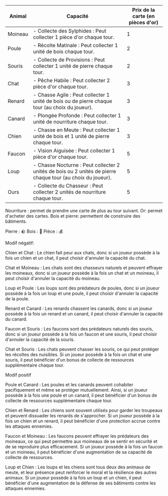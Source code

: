 

| Animal  | Capacité                                                                                    | Prix de la carte (en pièces d'or) |
|---------|----------------------------------------------------------------------------------------------|------------------------------------|
| Moineau | - Collecte des Sylphides : Peut collecter 1 pièce d'or chaque tour.                         | 1                                  |
| Poule   | - Récolte Matinale : Peut collecter 1 unité de bois chaque tour.                             | 2                                  |
| Souris  | - Collecte de Provisions : Peut collecter 1 unité de pierre chaque tour.                      | 2                                  |
| Chat    | - Pêche Habile : Peut collecter 2 pièce d'or chaque tour.                                     | 3                                  |
| Renard  | - Chasse Agile : Peut collecter 1 unité de bois ou de pierre chaque tour (au choix du joueur). | 3                                  |
| Canard  | - Plongée Profonde : Peut collecter 1 unité de nourriture chaque tour.                         | 3                                  |
| Chien   | - Chasse en Meute : Peut collecter 1 unité de bois et 1 unité de pierre chaque tour.          | 3                                  |
| Faucon  | - Vision Aiguisée : Peut collecter 1 pièce d'or chaque tour.                                   | 5                                  |
| Loup    | - Chasse Nocturne : Peut collecter 2 unités de bois ou 2 unités de pierre chaque tour (au choix du joueur). | 5                                  |
| Ours    | - Collecte du Chasseur : Peut collecter 2 unités de nourriture chaque tour.                   | 5                                  |



Nourriture : permet de prendre une carte de plus au tour suivant.
Or: permet d'acheter des cartes.
Bois et pierre: permettent de construire des bâtiments.

Pierre : 🪨
Bois : 🌲
Pièce : 💰


Modif négatif:

Chien et Chat : Le chien fait peur aux chats, donc si un joueur possède à la fois un chien et un chat, il peut choisir d'annuler la capacité du chat.

Chat et Moineau : Les chats sont des chasseurs naturels et peuvent effrayer les moineaux, donc si un joueur possède à la fois un chat et un moineau, il peut choisir d'annuler la capacité du moineau.

Loup et Poule : Les loups sont des prédateurs de poules, donc si un joueur possède à la fois un loup et une poule, il peut choisir d'annuler la capacité de la poule.

Renard et Canard : Les renards chassent les canards, donc si un joueur possède à la fois un renard et un canard, il peut choisir d'annuler la capacité du canard.

Faucon et Souris : Les faucons sont des prédateurs naturels des souris, donc si un joueur possède à la fois un faucon et une souris, il peut choisir d'annuler la capacité de la souris.

Chat et Souris : Les chats peuvent chasser les souris, ce qui peut protéger les récoltes des nuisibles. Si un joueur possède à la fois un chat et une souris, il peut bénéficier d'un bonus de collecte de ressources supplémentaire chaque tour.



Modif positif 

Poule et Canard : Les poules et les canards peuvent cohabiter pacifiquement et même se protéger mutuellement. Ainsi, si un joueur possède à la fois une poule et un canard, il peut bénéficier d'un bonus de collecte de ressources supplémentaire chaque tour.

Chien et Renard : Les chiens sont souvent utilisés pour garder les troupeaux et peuvent dissuader les renards de s'approcher. Si un joueur possède à la fois un chien et un renard, il peut bénéficier d'une protection accrue contre les attaques ennemies.


Faucon et Moineau : Les faucons peuvent effrayer les prédateurs des moineaux, ce qui peut permettre aux moineaux de se sentir en sécurité et de se reproduire plus efficacement. Si un joueur possède à la fois un faucon et un moineau, il peut bénéficier d'une augmentation de sa capacité de collecte de ressources.

Loup et Chien : Les loups et les chiens sont tous deux des animaux de meute, et leur présence peut renforcer le moral et la résilience des autres animaux. Si un joueur possède à la fois un loup et un chien, il peut bénéficier d'une augmentation de la défense de ses bâtiments contre les attaques ennemies.